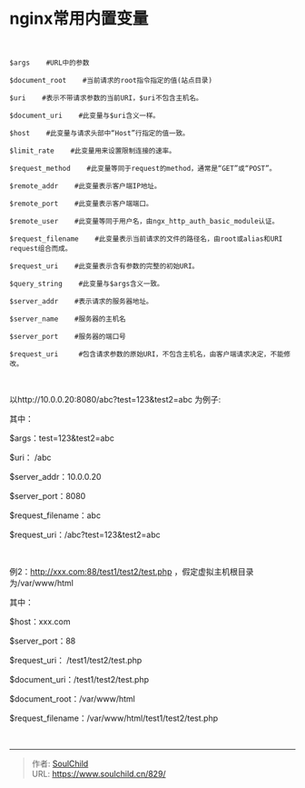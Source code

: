 # nginx常用内置变量

<!--more-->
&nbsp;
<pre class="pure-highlightjs"><code class="nginx">$args    #URL中的参数

$document_root    #当前请求的root指令指定的值(站点目录)

$uri    #表示不带请求参数的当前URI，$uri不包含主机名。

$document_uri    #此变量与$uri含义一样。

$host    #此变量与请求头部中“Host”行指定的值一致。

$limit_rate    #此变量用来设置限制连接的速率。

$request_method    #此变量等同于request的method，通常是“GET”或“POST”。

$remote_addr    #此变量表示客户端IP地址。

$remote_port    #此变量表示客户端端口。

$remote_user    #此变量等同于用户名，由ngx_http_auth_basic_module认证。

$request_filename    #此变量表示当前请求的文件的路径名，由root或alias和URI request组合而成。

$request_uri    #此变量表示含有参数的完整的初始URI。

$query_string    #此变量与$args含义一致。

$server_addr    #表示请求的服务器地址。

$server_name    #服务器的主机名

$server_port    #服务器的端口号

$request_uri     #包含请求参数的原始URI，不包含主机名，由客户端请求决定，不能修改。</code></pre>
&nbsp;

以http://10.0.0.20:8080/abc?test=123&amp;test2=abc 为例子:

其中：

$args：test=123&amp;test2=abc

$uri： /abc

$server_addr：10.0.0.20

$server_port：8080

$request_filename：abc

$request_uri：/abc?test=123&amp;test2=abc

&nbsp;

例2：http://xxx.com:88/test1/test2/test.php ，假定虚拟主机根目录为/var/www/html

其中：

$host：xxx.com

$server_port：88

$request_uri： /test1/test2/test.php

$document_uri：/test1/test2/test.php

$document_root：/var/www/html

$request_filename：/var/www/html/test1/test2/test.php

&nbsp;


---

> 作者: [SoulChild](https://www.soulchild.cn)  
> URL: https://www.soulchild.cn/829/  


